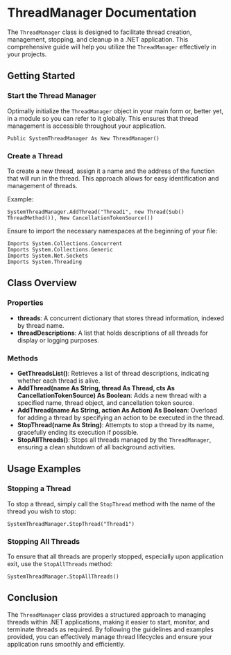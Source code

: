 # ThreadManager Documentation

The `ThreadManager` class is designed to facilitate thread creation, management, stopping, and cleanup in a .NET application. This comprehensive guide will help you utilize the `ThreadManager` effectively in your projects.

## Getting Started

### Start the Thread Manager

Optimally initialize the `ThreadManager` object in your main form or, better yet, in a module so you can refer to it globally. This ensures that thread management is accessible throughout your application.

```vb.net
Public SystemThreadManager As New ThreadManager()
```

### Create a Thread

To create a new thread, assign it a name and the address of the function that will run in the thread. This approach allows for easy identification and management of threads.

Example:
```vb.net
SystemThreadManager.AddThread("Thread1", new Thread(Sub() ThreadMethod()), New CancellationTokenSource())
```

Ensure to import the necessary namespaces at the beginning of your file:

```vb.net
Imports System.Collections.Concurrent
Imports System.Collections.Generic
Imports System.Net.Sockets
Imports System.Threading
```

## Class Overview

### Properties

- **threads**: A concurrent dictionary that stores thread information, indexed by thread name.
- **threadDescriptions**: A list that holds descriptions of all threads for display or logging purposes.

### Methods

- **GetThreadsList()**: Retrieves a list of thread descriptions, indicating whether each thread is alive.
- **AddThread(name As String, thread As Thread, cts As CancellationTokenSource) As Boolean**: Adds a new thread with a specified name, thread object, and cancellation token source.
- **AddThread(name As String, action As Action) As Boolean**: Overload for adding a thread by specifying an action to be executed in the thread.
- **StopThread(name As String)**: Attempts to stop a thread by its name, gracefully ending its execution if possible.
- **StopAllThreads()**: Stops all threads managed by the `ThreadManager`, ensuring a clean shutdown of all background activities.

## Usage Examples

### Stopping a Thread

To stop a thread, simply call the `StopThread` method with the name of the thread you wish to stop:

```vb.net
SystemThreadManager.StopThread("Thread1")
```

### Stopping All Threads

To ensure that all threads are properly stopped, especially upon application exit, use the `StopAllThreads` method:

```vb.net
SystemThreadManager.StopAllThreads()
```

## Conclusion

The `ThreadManager` class provides a structured approach to managing threads within .NET applications, making it easier to start, monitor, and terminate threads as required. By following the guidelines and examples provided, you can effectively manage thread lifecycles and ensure your application runs smoothly and efficiently.
